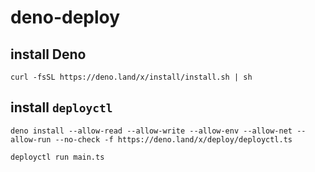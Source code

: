 # deno-deploy

## install Deno

```
curl -fsSL https://deno.land/x/install/install.sh | sh
```

## install `deployctl`

```
deno install --allow-read --allow-write --allow-env --allow-net --allow-run --no-check -f https://deno.land/x/deploy/deployctl.ts

deployctl run main.ts
```

